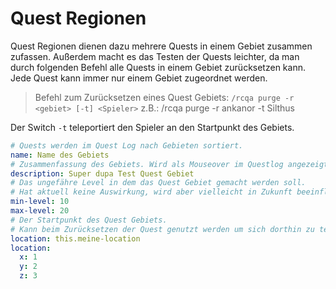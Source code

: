 # Quest Regionen

Quest Regionen dienen dazu mehrere Quests in einem Gebiet zusammen zufassen. Außerdem macht es das Testen der Quests leichter, da man durch folgenden Befehl alle Quests in einem Gebiet zurücksetzen kann. Jede Quest kann immer nur einem Gebiet zugeordnet werden.

> Befehl zum Zurücksetzen eines Quest Gebiets: `/rcqa purge -r <gebiet> [-t] <Spieler>`
> z.B.: /rcqa purge -r ankanor -t Silthus

Der Switch `-t` teleportiert den Spieler an den Startpunkt des Gebiets.


```yaml
# Quests werden im Quest Log nach Gebieten sortiert.
name: Name des Gebiets
# Zusammenfassung des Gebiets. Wird als Mouseover im Questlog angezeigt.
description: Super dupa Test Quest Gebiet
# Das ungefähre Level in dem das Quest Gebiet gemacht werden soll.
# Hat aktuell keine Auswirkung, wird aber vielleicht in Zukunft beeinflussen wie Quest Gebiete dargestellt werden.
min-level: 10
max-level: 20
# Der Startpunkt des Quest Gebiets.
# Kann beim Zurücksetzen der Quest genutzt werden um sich dorthin zu teleportieren.
location: this.meine-location
location:
  x: 1
  y: 2
  z: 3
```